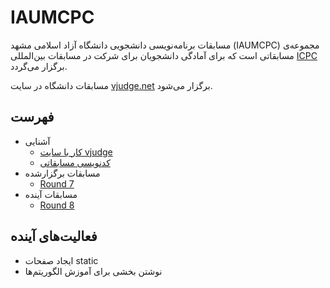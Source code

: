 # IAUMCPC

مسابقات برنامه‌نویسی دانشجویی دانشگاه آزاد اسلامی مشهد (IAUMCPC) مجموعه‌ی مسابقاتی است که برای آمادگی دانشجویان برای شرکت در مسابقات بین‌المللی [ICPC](https://icpc.global/) برگزار می‌گردد.

مسابقات دانشگاه در سایت [vjudge.net](https://vjudge.net/) برگزار می‌شود.

## فهرست

- آشنایی
    - [کار با سایت vjudge](./Introduction/Get%20Started.md)
    - [کدنویسی مسابقاتی](./Introduction/Proper%20Coding.md)
- مسابقات برگزارشده
    - [‏Round 7](./Contests/Round%207/Announcement.md)
- مسابقات آینده
    - [‏Round 8](./Contests/Round%208/Announcement.md)

## فعالیت‌های آینده

- ایجاد صفحات static
- نوشتن بخشی برای آموزش الگوریتم‌ها